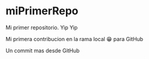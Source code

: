 # miPrimerRepo
Mi primer repositorio. Yip Yip

Mi primera contribucion en la rama local 😁 para  GitHub

Un commit mas desde GitHub 

